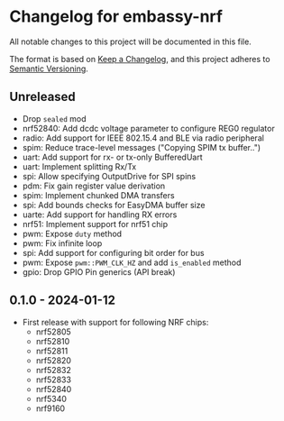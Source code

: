 # Changelog for embassy-nrf

All notable changes to this project will be documented in this file.

The format is based on [Keep a Changelog](https://keepachangelog.com/en/1.0.0/),
and this project adheres to [Semantic Versioning](https://semver.org/spec/v2.0.0.html).

## Unreleased

- Drop `sealed` mod
- nrf52840: Add dcdc voltage parameter to configure REG0 regulator
- radio: Add support for IEEE 802.15.4 and BLE via radio peripheral
- spim: Reduce trace-level messages ("Copying SPIM tx buffer..")
- uart: Add support for rx- or tx-only BufferedUart
- uart: Implement splitting Rx/Tx
- spi: Allow specifying OutputDrive for SPI spins
- pdm: Fix gain register value derivation
- spim: Implement chunked DMA transfers
- spi: Add bounds checks for EasyDMA buffer size
- uarte: Add support for handling RX errors
- nrf51: Implement support for nrf51 chip
- pwm: Expose `duty` method
- pwm: Fix infinite loop
- spi: Add support for configuring bit order for bus
- pwm: Expose `pwm::PWM_CLK_HZ` and add `is_enabled` method
- gpio: Drop GPIO Pin generics (API break)

## 0.1.0 - 2024-01-12

- First release with support for following NRF chips:
  - nrf52805
  - nrf52810
  - nrf52811
  - nrf52820
  - nrf52832
  - nrf52833
  - nrf52840
  - nrf5340
  - nrf9160
